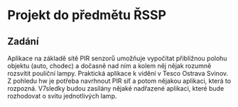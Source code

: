 # Projekt do předmětu ŘSSP

## Zadání
Aplikace na základě sítě PIR senzorů umožňuje vypočítat přibližnou polohu objektu
(auto, chodec) a dočasně nad ním a kolem něj nějak rozumně rozsvítit pouliční
lampy. Praktická aplikace k vidění v Tesco Ostrava Svinov. Z pohledu hw je potřeba
navrhnout PIR síť a potom nějakou aplikaci, která to rozpozná. V7sledky budou
zasílány nějaké nadřazené aplikaci, které bude rozhodovat o svitu jednotlivých lamp.